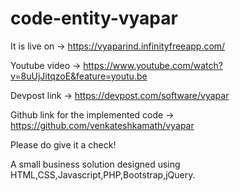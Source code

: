 # code-entity-vyapar

It is live on -> https://vyaparind.infinityfreeapp.com/ 

Youtube video -> https://www.youtube.com/watch?v=8uUjJitqzoE&feature=youtu.be

Devpost link -> https://devpost.com/software/vyapar

Github link for the implemented code -> https://github.com/venkateshkamath/vyapar

Please do give it a check!

A small business solution designed using HTML,CSS,Javascript,PHP,Bootstrap,jQuery.
